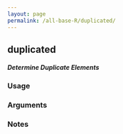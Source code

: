 ```yaml
---
layout: page
permalink: /all-base-R/duplicated/
---
```


## __duplicated__

#### _Determine Duplicate Elements_

### Usage

### Arguments

### Notes
